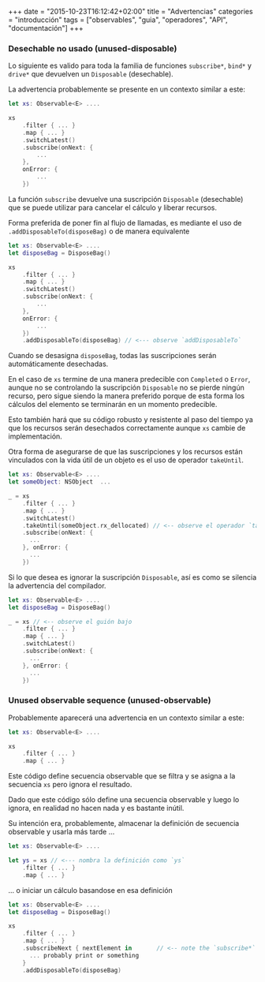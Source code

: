 +++
date = "2015-10-23T16:12:42+02:00"
title = "Advertencias"
categories = "introducción"
tags = ["observables", "guia", "operadores", "API", "documentación"]
+++

### <a name="unused-disposable"></a>Desechable no usado (unused-disposable)

Lo siguiente es valido para toda la familia de funciones `subscribe*`, `bind*` y `drive*` que devuelven un `Disposable` (desechable).

La advertencia probablemente se presente en un contexto similar a este:

```Swift
let xs: Observable<E> ....

xs
    .filter { ... }
    .map { ... }
    .switchLatest()
    .subscribe(onNext: {
        ...
    }, 
    onError: {
        ...
    })  
```

La función `subscribe` devuelve una suscripción `Disposable` (desechable) que se puede utilizar para cancelar el cálculo y liberar recursos.

Forma preferida de poner fin al flujo de llamadas, es mediante el uso de `.addDisposableTo(disposeBag)` o de manera equivalente

```Swift
let xs: Observable<E> ....
let disposeBag = DisposeBag()

xs
    .filter { ... }
    .map { ... }
    .switchLatest()
    .subscribe(onNext: {
        ...
    }, 
    onError: {
        ...
    })
    .addDisposableTo(disposeBag) // <--- observe `addDisposableTo`
```

Cuando se desasigna `disposeBag`, todas las suscripciones serán automáticamente desechadas.

En el caso de `xs` termine de una manera predecible con `Completed` o `Error`, aunque no se controlando la suscripción `Disposable` no se pierde ningún recurso, pero sigue siendo la manera preferido porque de esta forma los cálculos del elemento se terminarán en un momento predecible.

Esto también hará que su código robusto y resistente al paso del tiempo ya que los recursos serán desechados correctamente aunque `xs` cambie de implementación.

Otra forma de asegurarse de que las suscripciones y los recursos están vinculados con la vida útil de un objeto es el uso de operador `takeUntil`.

```Swift
let xs: Observable<E> ....
let someObject: NSObject  ...

_ = xs
    .filter { ... }
    .map { ... }
    .switchLatest()
    .takeUntil(someObject.rx_dellocated) // <-- observe el operador `takeUntil` 
    .subscribe(onNext: {
      ...
    }, onError: {
      ...
    })
```

Si lo que desea es ignorar la suscripción `Disposable`, así es como se silencia la advertencia del compilador.

```Swift
let xs: Observable<E> ....
let disposeBag = DisposeBag()

_ = xs // <-- observe el guión bajo
    .filter { ... }
    .map { ... }
    .switchLatest()
    .subscribe(onNext: {
      ...
    }, onError: {
      ...
    })
```

### <a name="unused-observable"></a>Unused observable sequence (unused-observable)

Probablemente aparecerá una advertencia en un contexto similar a este:

```Swift
let xs: Observable<E> ....

xs
    .filter { ... }
    .map { ... }
```

Este código define secuencia observable que se filtra y se asigna a la secuencia `xs` pero ignora el resultado.

Dado que este código sólo define una secuencia observable y luego lo ignora, en realidad no hacen nada y es bastante inútil.

Su intención era, probablemente, almacenar la definición de secuencia observable y usarla más tarde ...

```Swift
let xs: Observable<E> ....

let ys = xs // <--- nombra la definición como `ys`
    .filter { ... }
    .map { ... }
```

... o iniciar un cálculo basandose en esa definición 

```Swift
let xs: Observable<E> ....
let disposeBag = DisposeBag()

xs
    .filter { ... }
    .map { ... }
    .subscribeNext { nextElement in       // <-- note the `subscribe*` method
      ... probably print or something
    }
    .addDisposableTo(disposeBag)
```
